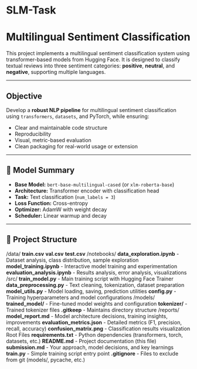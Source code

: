 # SLM-Task

# Multilingual Sentiment Classification

This project implements a multilingual sentiment classification system using transformer-based models from Hugging Face. It is designed to classify textual reviews into three sentiment categories: **positive**, **neutral**, and **negative**, supporting multiple languages.

---

##  Objective

Develop a **robust NLP pipeline** for multilingual sentiment classification using `transformers`, `datasets`, and PyTorch, while ensuring:

- Clear and maintainable code structure
- Reproducibility
- Visual, metric-based evaluation
- Clean packaging for real-world usage or extension

---

## 🧠 Model Summary

- **Base Model:** `bert-base-multilingual-cased` (or `xlm-roberta-base`)
- **Architecture:** Transformer encoder with classification head
- **Task:** Text classification (`num_labels = 3`)
- **Loss Function:** Cross-entropy
- **Optimizer:** AdamW with weight decay
- **Scheduler:** Linear warmup and decay
  
---


## 📁 Project Structure

/data/
**train.csv**
**val.csv**
**test.csv**
/notebooks/
**data_exploration.ipynb** - Dataset analysis, class distribution, sample exploration
**model_training.ipynb** - Interactive model training and experimentation
**evaluation_analysis.ipynb** - Results analysis, error analysis, visualizations
/src/
**train_model.py** - Main training script with Hugging Face Trainer
**data_preprocessing.py** - Text cleaning, tokenization, dataset preparation
**model_utils.py** - Model loading, saving, prediction utilities
**config.py** - Training hyperparameters and model configurations
/models/
**trained_model/** - Fine-tuned model weights and configuration
**tokenizer/** - Trained tokenizer files
**.gitkeep** - Maintains directory structure
/reports/
**model_report.md** - Model architecture decisions, training insights, improvements
**evaluation_metrics.json** - Detailed metrics (F1, precision, recall, accuracy)
**confusion_matrix.png** - Classification results visualization
Root Files
**requirements.txt** - Python dependencies (transformers, torch, datasets, etc.)
**README.md** - Project documentation (this file)
**submission.md** - Your approach, model decisions, and key learnings
**train.py** - Simple training script entry point
**.gitignore** - Files to exclude from git (models/, pycache, etc.)
